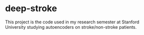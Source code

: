 # deep-stroke
This project is the code used in my research semester at Stanford University studying autoencoders on stroke/non-stroke patients.  
